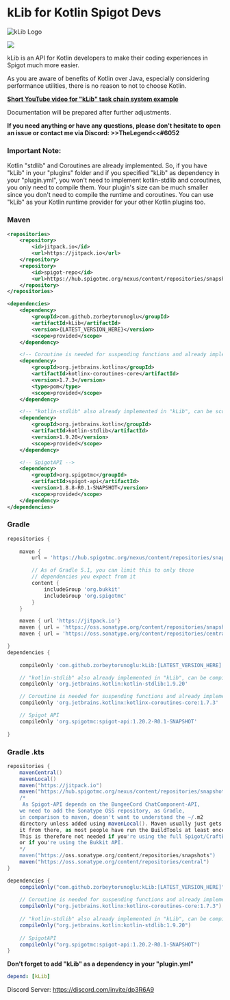 # kLib for Kotlin Spigot Devs

![kLib Logo](https://zorbeytorunoglu.com/uploads/kLib/kLib_arkaplanli3_1920.png)

[![](https://jitpack.io/v/zorbeytorunoglu/kLib.svg)](https://jitpack.io/#zorbeytorunoglu/kLib)

kLib is an API for Kotlin developers to make their coding experiences in Spigot much more easier.

As you are aware of benefits of Kotlin over Java, especially considering performance utilities, there is no reason to not to choose Kotlin. 

__[Short YouTube video for "kLib" task chain system example](https://www.youtube.com/watch?v=_nng2xyOW-g)__

Documentation will be prepared after further adjustments.

__If you need anything or have any questions, please don't hesitate to open an issue or contact me via Discord: >>TheLegend<<#6052__

### Important Note:
Kotlin "stdlib" and Coroutines are already implemented. So, if you have "kLib" in your "plugins" folder and if you specified "kLib" as dependency in your "plugin.yml", you won't need to implement kotlin-stdlib and coroutines, you only need to compile them. Your plugin's size can be much smaller since you don't need to compile the runtime and coroutines. You can use "kLib" as your Kotlin runtime provider for your other Kotlin plugins too.

### Maven

```xml
<repositories>
    <repository>
        <id>jitpack.io</id>
        <url>https://jitpack.io</url>
    </repository>
    <repository>
        <id>spigot-repo</id>
        <url>https://hub.spigotmc.org/nexus/content/repositories/snapshots/</url>
    </repository>
</repositories>

<dependencies>
    <dependency>
        <groupId>com.github.zorbeytorunoglu</groupId>
        <artifactId>kLib</artifactId>
        <version>{LATEST_VERSION_HERE}</version>
        <scope>provided</scope>
    </dependency>

    <!-- Coroutine is needed for suspending functions and already implemented in "kLib", scope can be "provided" -->
    <dependency>
        <groupId>org.jetbrains.kotlinx</groupId>
        <artifactId>kotlinx-coroutines-core</artifactId>
        <version>1.7.3</version>
        <type>pom</type>
        <scope>provided</scope>
    </dependency>

    <!-- "kotlin-stdlib" also already implemented in "kLib", can be scoped as "provided" -->
    <dependency>
        <groupId>org.jetbrains.kotlin</groupId>
        <artifactId>kotlin-stdlib</artifactId>
        <version>1.9.20</version>
        <scope>provided</scope>
    </dependency>

    <!-- SpigotAPI -->
    <dependency>
        <groupId>org.spigotmc</groupId>
        <artifactId>spigot-api</artifactId>
        <version>1.8.8-R0.1-SNAPSHOT</version>
        <scope>provided</scope>
    </dependency>
</dependencies>
```

### Gradle

```groovy
repositories {
    
    maven {
        url = 'https://hub.spigotmc.org/nexus/content/repositories/snapshots/'

        // As of Gradle 5.1, you can limit this to only those
        // dependencies you expect from it
        content {
            includeGroup 'org.bukkit'
            includeGroup 'org.spigotmc'
        }
    }

    maven { url 'https://jitpack.io'}
    maven { url = 'https://oss.sonatype.org/content/repositories/snapshots' }
    maven { url = 'https://oss.sonatype.org/content/repositories/central' }

}
dependencies {
    
    compileOnly 'com.github.zorbeytorunoglu:kLib:[LATEST_VERSION_HERE]'

    // "kotlin-stdlib" also already implemented in "kLib", can be compiled only
    compileOnly 'org.jetbrains.kotlin:kotlin-stdlib:1.9.20'

    // Coroutine is needed for suspending functions and already implemented in "kLib", can be compiled only
    compileOnly 'org.jetbrains.kotlinx:kotlinx-coroutines-core:1.7.3'

    // Spigot API
    compileOnly 'org.spigotmc:spigot-api:1.20.2-R0.1-SNAPSHOT'
    
}
```

### Gradle .kts

```groovy
repositories {
    mavenCentral()
    mavenLocal()
    maven("https://jitpack.io")
    maven("https://hub.spigotmc.org/nexus/content/repositories/snapshots/")
    /*
     As Spigot-API depends on the BungeeCord ChatComponent-API,
    we need to add the Sonatype OSS repository, as Gradle,
    in comparison to maven, doesn't want to understand the ~/.m2
    directory unless added using mavenLocal(). Maven usually just gets
    it from there, as most people have run the BuildTools at least once.
    This is therefore not needed if you're using the full Spigot/CraftBukkit,
    or if you're using the Bukkit API.
    */
    maven("https://oss.sonatype.org/content/repositories/snapshots")
    maven("https://oss.sonatype.org/content/repositories/central")
}

dependencies {
    compileOnly("com.github.zorbeytorunoglu:kLib:[LATEST_VERSION_HERE]")
    
    // Coroutine is needed for suspending functions and already implemented in "kLib", can be compiled only
    compileOnly("org.jetbrains.kotlinx:kotlinx-coroutines-core:1.7.3")
    
    // "kotlin-stdlib" also already implemented in "kLib", can be compiled only
    compileOnly("org.jetbrains.kotlin:kotlin-stdlib:1.9.20")
    
    // SpigotAPI
    compileOnly("org.spigotmc:spigot-api:1.20.2-R0.1-SNAPSHOT")
}
```

__Don't forget to add "kLib" as a dependency in your "plugin.yml"__
```yaml
depend: [kLib]
```

Discord Server: https://discord.com/invite/dp3R6A9